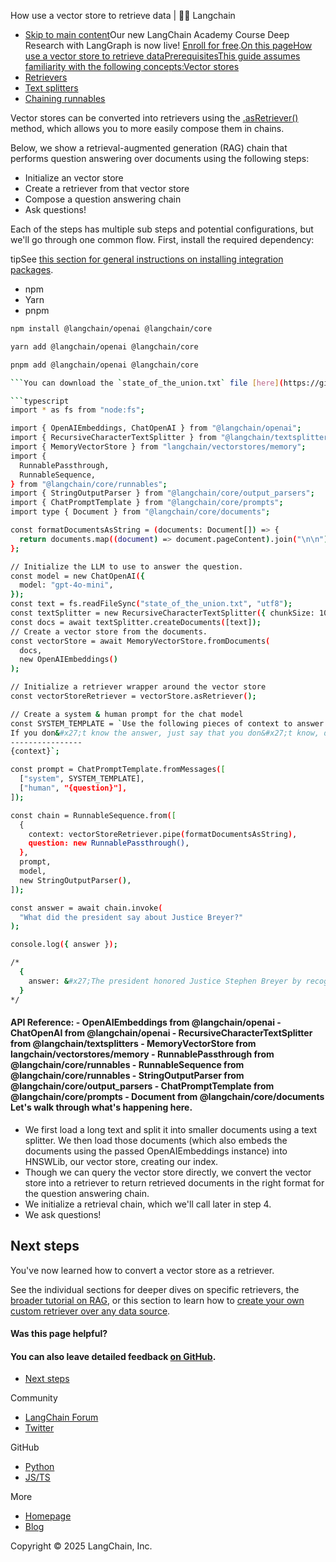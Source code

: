 How use a vector store to retrieve data | 🦜️🔗 Langchain
- [Skip to main content](#__docusaurus_skipToContent_fallback)Our new LangChain Academy Course Deep Research with LangGraph is now live! [Enroll for free](https://academy.langchain.com/courses/deep-research-with-langgraph/?utm_medium=internal&utm_source=docs&utm_campaign=q3-2025_deep-research-course_co).[On this pageHow use a vector store to retrieve dataPrerequisitesThis guide assumes familiarity with the following concepts:Vector stores](/docs/concepts/#vectorstores)
- [Retrievers](/docs/concepts/retrievers)
- [Text splitters](/docs/concepts/text_splitters)
- [Chaining runnables](/docs/how_to/sequence/)

Vector stores can be converted into retrievers using the [.asRetriever()](https://api.js.langchain.com/classes/langchain_core.vectorstores.VectorStore.html#asRetriever) method, which allows you to more easily compose them in chains.

Below, we show a retrieval-augmented generation (RAG) chain that performs question answering over documents using the following steps:

- Initialize an vector store
- Create a retriever from that vector store
- Compose a question answering chain
- Ask questions!

Each of the steps has multiple sub steps and potential configurations, but we&#x27;ll go through one common flow. First, install the required dependency:

tipSee [this section for general instructions on installing integration packages](/docs/how_to/installation#installing-integration-packages).

- npm
- Yarn
- pnpm

```bash
npm install @langchain/openai @langchain/core

```

```bash
yarn add @langchain/openai @langchain/core

```

```bash
pnpm add @langchain/openai @langchain/core

```You can download the `state_of_the_union.txt` file [here](https://github.com/langchain-ai/langchain/blob/master/docs/docs/how_to/state_of_the_union.txt).

```typescript
import * as fs from "node:fs";

import { OpenAIEmbeddings, ChatOpenAI } from "@langchain/openai";
import { RecursiveCharacterTextSplitter } from "@langchain/textsplitters";
import { MemoryVectorStore } from "langchain/vectorstores/memory";
import {
  RunnablePassthrough,
  RunnableSequence,
} from "@langchain/core/runnables";
import { StringOutputParser } from "@langchain/core/output_parsers";
import { ChatPromptTemplate } from "@langchain/core/prompts";
import type { Document } from "@langchain/core/documents";

const formatDocumentsAsString = (documents: Document[]) => {
  return documents.map((document) => document.pageContent).join("\n\n");
};

// Initialize the LLM to use to answer the question.
const model = new ChatOpenAI({
  model: "gpt-4o-mini",
});
const text = fs.readFileSync("state_of_the_union.txt", "utf8");
const textSplitter = new RecursiveCharacterTextSplitter({ chunkSize: 1000 });
const docs = await textSplitter.createDocuments([text]);
// Create a vector store from the documents.
const vectorStore = await MemoryVectorStore.fromDocuments(
  docs,
  new OpenAIEmbeddings()
);

// Initialize a retriever wrapper around the vector store
const vectorStoreRetriever = vectorStore.asRetriever();

// Create a system & human prompt for the chat model
const SYSTEM_TEMPLATE = `Use the following pieces of context to answer the question at the end.
If you don&#x27;t know the answer, just say that you don&#x27;t know, don&#x27;t try to make up an answer.
----------------
{context}`;

const prompt = ChatPromptTemplate.fromMessages([
  ["system", SYSTEM_TEMPLATE],
  ["human", "{question}"],
]);

const chain = RunnableSequence.from([
  {
    context: vectorStoreRetriever.pipe(formatDocumentsAsString),
    question: new RunnablePassthrough(),
  },
  prompt,
  model,
  new StringOutputParser(),
]);

const answer = await chain.invoke(
  "What did the president say about Justice Breyer?"
);

console.log({ answer });

/*
  {
    answer: &#x27;The president honored Justice Stephen Breyer by recognizing his dedication to serving the country as an Army veteran, Constitutional scholar, and retiring Justice of the United States Supreme Court. He thanked Justice Breyer for his service.&#x27;
  }
*/

```

#### API Reference: - OpenAIEmbeddings from @langchain/openai - ChatOpenAI from @langchain/openai - RecursiveCharacterTextSplitter from @langchain/textsplitters - MemoryVectorStore from langchain/vectorstores/memory - RunnablePassthrough from @langchain/core/runnables - RunnableSequence from @langchain/core/runnables - StringOutputParser from @langchain/core/output_parsers - ChatPromptTemplate from @langchain/core/prompts - Document from @langchain/core/documents Let&#x27;s walk through what&#x27;s happening here.

- We first load a long text and split it into smaller documents using a text splitter. We then load those documents (which also embeds the documents using the passed OpenAIEmbeddings instance) into HNSWLib, our vector store, creating our index.
- Though we can query the vector store directly, we convert the vector store into a retriever to return retrieved documents in the right format for the question answering chain.
- We initialize a retrieval chain, which we&#x27;ll call later in step 4.
- We ask questions!

## Next steps[​](#next-steps)

You&#x27;ve now learned how to convert a vector store as a retriever.

See the individual sections for deeper dives on specific retrievers, the [broader tutorial on RAG](/docs/tutorials/rag), or this section to learn how to [create your own custom retriever over any data source](/docs/how_to/custom_retriever/).

#### Was this page helpful?



#### You can also leave detailed feedback [on GitHub](https://github.com/langchain-ai/langchainjs/issues/new?assignees=&labels=03+-+Documentation&projects=&template=documentation.yml&title=DOC%3A+%3CPlease+write+a+comprehensive+title+after+the+%27DOC%3A+%27+prefix%3E).

- [Next steps](#next-steps)

Community

- [LangChain Forum](https://forum.langchain.com/)
- [Twitter](https://twitter.com/LangChainAI)

GitHub

- [Python](https://github.com/langchain-ai/langchain)
- [JS/TS](https://github.com/langchain-ai/langchainjs)

More

- [Homepage](https://langchain.com)
- [Blog](https://blog.langchain.dev)

Copyright © 2025 LangChain, Inc.